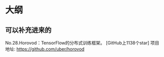 
# 大纲


## 可以补充进来的


No.28.Horovod：TensorFlow的分布式训练框架。
[GitHub上1138个star]
项目地址:
https://github.com/uber/horovod
